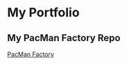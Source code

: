# My Portfolio
## My PacMan Factory Repo 
<a href="https://cpodgurschi.github.io/pacmanfactory/"> PacMan Factory </a>
